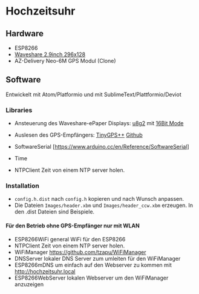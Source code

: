 # Hochzeitsuhr

## Hardware
* ESP8266
* [Waveshare 2.9inch 296x128](https://www.waveshare.com/wiki/2.9inch_e-Paper_Module)
* AZ-Delivery Neo-6M GPS Modul (Clone)

## Software
Entwickelt mit Atom/Platformio
und mit SublimeText/Plattformio/Deviot

### Libraries

* Ansteuerung des Waveshare-ePaper Displays:
  [u8g2](https://github.com/olikraus/u8g2) mit [16Bit Mode](https://github.com/olikraus/u8g2/wiki/u8g2setupcpp#16-bit-mode)
* Auslesen des GPS-Empfängers:
  [TinyGPS++](http://arduiniana.org/libraries/tinygpsplus/)
  [Github](https://github.com/mikalhart/TinyGPSPlus)

* SoftwareSerial [https://www.arduino.cc/en/Reference/SoftwareSerial]
* Time
* NTPClient Zeit von einem NTP server holen.

### Installation

* `config.h.dist` nach `config.h` kopieren und nach Wunsch anpassen.
* Die Dateien `Images/header.xbm` und `Images/header_ccw.xbm` erzeugen. In den .dist Dateien sind Beispiele.

#### Für den Betrieb ohne GPS-Empfänger nur mit WLAN
* ESP8266WiFi general WiFi für den ESP8266
* NTPClient Zeit von einem NTP server holen.
* WiFiManager https://github.com/tzapu/WiFiManager
* DNSServer lokaler DNS Server zum umleiten für den WiFiManager
* ESP8266mDNS um einfach auf den Webserver zu kommen mit http://hochzeitsuhr.local
* ESP8266WebServer lokalen Webserver um den WiFiManager anzuzeigen
